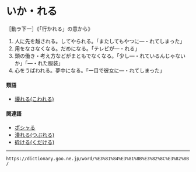 # いか・れる

［動ラ下一］《「行かれる」の意から》
1.  人に先を越される。してやられる。「またしてもやつに―・れてしまった」
2.  用をなさなくなる。だめになる。「テレビが―・れる」
3.  頭の働き・考え方などがまともでなくなる。「少し―・れているんじゃないか」「―・れた服装」
4.  心をうばわれる。夢中になる。「一目で彼女に―・れてしまった」
    

#### 類語

-   [壊れる(こわれる)](https://dictionary.goo.ne.jp/word/%E5%A3%8A%E3%82%8C%E3%82%8B/#jn-83172)

#### 関連語

-   [ポシャる](https://dictionary.goo.ne.jp/word/%E3%83%9D%E3%82%B7%E3%83%A3%E3%82%8B/#jn-203947)
-   [潰れる(つぶれる)](https://dictionary.goo.ne.jp/word/%E6%BD%B0%E3%82%8C%E3%82%8B/#jn-148013)
-   [砕ける(くだける)](https://dictionary.goo.ne.jp/word/%E7%A0%95%E3%81%91%E3%82%8B/#jn-61760)

---
`https://dictionary.goo.ne.jp/word/%E3%81%84%E3%81%8B%E3%82%8C%E3%82%8B/`